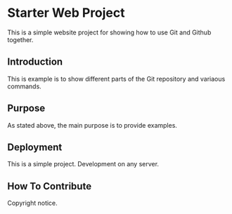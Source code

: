 # Starter Web Project

This is a simple website project for showing how to use Git and Github
together.

## Introduction

This is example is to show different parts of the Git repository and variaous
commands.

## Purpose

As stated above, the main purpose is to provide examples.

## Deployment

This is a simple project. Development on any server.

## How To Contribute

Copyright notice.